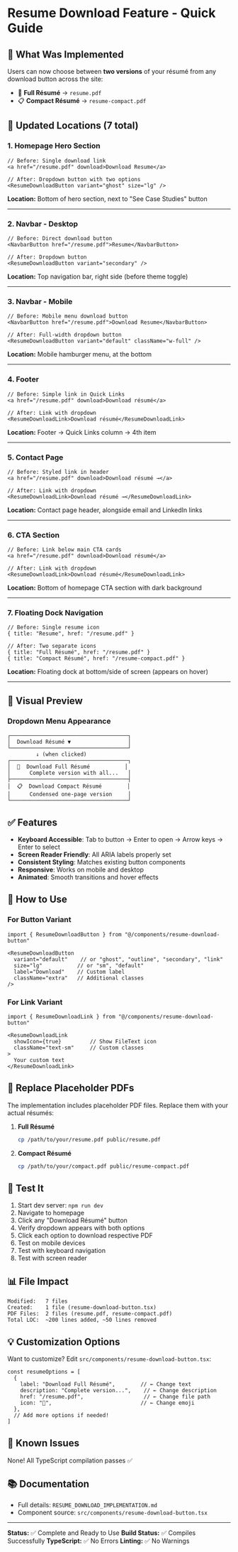 # Resume Download Feature - Quick Guide

## 🎯 What Was Implemented

Users can now choose between **two versions** of your résumé from any download button across the site:
- 📄 **Full Résumé** → `resume.pdf`
- 📋 **Compact Résumé** → `resume-compact.pdf`

## 📍 Updated Locations (7 total)

### 1. **Homepage Hero Section**
```tsx
// Before: Single download link
<a href="/resume.pdf" download>Download Resume</a>

// After: Dropdown button with two options
<ResumeDownloadButton variant="ghost" size="lg" />
```
**Location:** Bottom of hero section, next to "See Case Studies" button

---

### 2. **Navbar - Desktop**
```tsx
// Before: Direct download button
<NavbarButton href="/resume.pdf">Resume</NavbarButton>

// After: Dropdown button
<ResumeDownloadButton variant="secondary" />
```
**Location:** Top navigation bar, right side (before theme toggle)

---

### 3. **Navbar - Mobile**
```tsx
// Before: Mobile menu download button
<NavbarButton href="/resume.pdf">Download Resume</NavbarButton>

// After: Full-width dropdown button
<ResumeDownloadButton variant="default" className="w-full" />
```
**Location:** Mobile hamburger menu, at the bottom

---

### 4. **Footer**
```tsx
// Before: Simple link in Quick Links
<a href="/resume.pdf" download>Download résumé</a>

// After: Link with dropdown
<ResumeDownloadLink>Download résumé</ResumeDownloadLink>
```
**Location:** Footer → Quick Links column → 4th item

---

### 5. **Contact Page**
```tsx
// Before: Styled link in header
<a href="/resume.pdf" download>Download résumé →</a>

// After: Link with dropdown
<ResumeDownloadLink>Download résumé →</ResumeDownloadLink>
```
**Location:** Contact page header, alongside email and LinkedIn links

---

### 6. **CTA Section**
```tsx
// Before: Link below main CTA cards
<a href="/resume.pdf" download>Download résumé</a>

// After: Link with dropdown
<ResumeDownloadLink>Download résumé</ResumeDownloadLink>
```
**Location:** Bottom of homepage CTA section with dark background

---

### 7. **Floating Dock Navigation**
```tsx
// Before: Single resume icon
{ title: "Resume", href: "/resume.pdf" }

// After: Two separate icons
{ title: "Full Résumé", href: "/resume.pdf" }
{ title: "Compact Résumé", href: "/resume-compact.pdf" }
```
**Location:** Floating dock at bottom/side of screen (appears on hover)

---

## 🎨 Visual Preview

### Dropdown Menu Appearance
```
┌─────────────────────────────────────┐
│  Download Résumé ▼                  │
└─────────────────────────────────────┘
         ↓ (when clicked)
┌─────────────────────────────────────┐
│  📄  Download Full Résumé           │
│      Complete version with all...   │
├─────────────────────────────────────┤
│  📋  Download Compact Résumé        │
│      Condensed one-page version     │
└─────────────────────────────────────┘
```

## ✅ Features

- **Keyboard Accessible**: Tab to button → Enter to open → Arrow keys → Enter to select
- **Screen Reader Friendly**: All ARIA labels properly set
- **Consistent Styling**: Matches existing button components
- **Responsive**: Works on mobile and desktop
- **Animated**: Smooth transitions and hover effects

## 🚀 How to Use

### For Button Variant
```tsx
import { ResumeDownloadButton } from "@/components/resume-download-button"

<ResumeDownloadButton
  variant="default"    // or "ghost", "outline", "secondary", "link"
  size="lg"           // or "sm", "default"
  label="Download"    // Custom label
  className="extra"   // Additional classes
/>
```

### For Link Variant
```tsx
import { ResumeDownloadLink } from "@/components/resume-download-button"

<ResumeDownloadLink
  showIcon={true}         // Show FileText icon
  className="text-sm"     // Custom classes
>
  Your custom text
</ResumeDownloadLink>
```

## 📝 Replace Placeholder PDFs

The implementation includes placeholder PDF files. Replace them with your actual résumés:

1. **Full Résumé**
   ```bash
   cp /path/to/your/resume.pdf public/resume.pdf
   ```

2. **Compact Résumé**
   ```bash
   cp /path/to/your/compact.pdf public/resume-compact.pdf
   ```

## 🧪 Test It

1. Start dev server: `npm run dev`
2. Navigate to homepage
3. Click any "Download Résumé" button
4. Verify dropdown appears with both options
5. Click each option to download respective PDF
6. Test on mobile devices
7. Test with keyboard navigation
8. Test with screen reader

## 📊 File Impact

```
Modified:   7 files
Created:    1 file (resume-download-button.tsx)
PDF Files:  2 files (resume.pdf, resume-compact.pdf)
Total LOC:  ~200 lines added, ~50 lines removed
```

## 💡 Customization Options

Want to customize? Edit `src/components/resume-download-button.tsx`:

```tsx
const resumeOptions = [
  {
    label: "Download Full Résumé",        // ← Change text
    description: "Complete version...",    // ← Change description
    href: "/resume.pdf",                   // ← Change file path
    icon: "📄",                            // ← Change emoji
  },
  // Add more options if needed!
]
```

## 🐛 Known Issues

None! All TypeScript compilation passes ✅

## 📚 Documentation

- Full details: `RESUME_DOWNLOAD_IMPLEMENTATION.md`
- Component source: `src/components/resume-download-button.tsx`

---

**Status:** ✅ Complete and Ready to Use
**Build Status:** ✅ Compiles Successfully
**TypeScript:** ✅ No Errors
**Linting:** ✅ No Warnings
